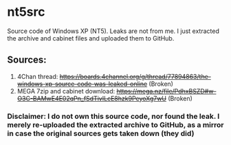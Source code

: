 # nt5src
Source code of Windows XP (NT5). Leaks are not from me. I just extracted the archive and cabinet files and uploaded them to GitHub.

## Sources:

1. 4Chan thread: ~~https://boards.4channel.org/g/thread/77894863/the-windows-xp-source-code-was-leaked-online~~ (Broken)
2. MEGA 7zip and cabinet download: ~~https://mega.nz/file/PdhxBSZD#w-O3C-BAMwE4E02qPn_fSdTivILcE8hzk9PeyoXg7wU~~ (Broken)

### Disclaimer: I do not own this source code, nor found the leak. I merely re-uploaded the extracted archive to GitHub, as a mirror in case the original sources gets taken down (they did)
